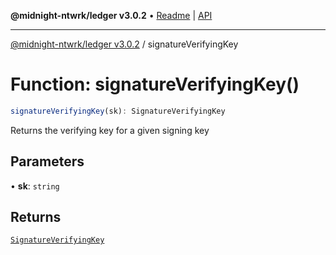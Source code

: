 **@midnight-ntwrk/ledger v3.0.2** • [Readme](../README.md) \| [API](../globals.md)

***

[@midnight-ntwrk/ledger v3.0.2](../README.md) / signatureVerifyingKey

# Function: signatureVerifyingKey()

```ts
signatureVerifyingKey(sk): SignatureVerifyingKey
```

Returns the verifying key for a given signing key

## Parameters

• **sk**: `string`

## Returns

[`SignatureVerifyingKey`](../type-aliases/SignatureVerifyingKey.md)
